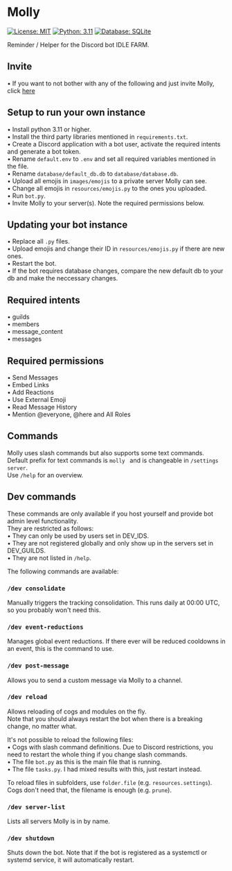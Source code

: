 # Molly

[![License: MIT](https://img.shields.io/badge/License-MIT-yellow.svg)](https://opensource.org/licenses/MIT) [![Python: 3.11](https://img.shields.io/badge/Python-3.11+-brightgreen.svg)](https://www.python.org/) [![Database: SQLite](https://img.shields.io/badge/Database-SQLite-blue.svg)](https://www.sqlite.org/index.html)

Reminder / Helper for the Discord bot IDLE FARM.  

## Invite

• If you want to not bother with any of the following and just invite Molly, click [here](https://discord.com/api/oauth2/authorize?client_id=1134478584556310569&permissions=510016&scope=bot)  

## Setup to run your own instance

• Install python 3.11 or higher.  
• Install the third party libraries mentioned in `requirements.txt`.  
• Create a Discord application with a bot user, activate the required intents and generate a bot token.  
• Rename `default.env` to `.env` and set all required variables mentioned in the file.  
• Rename `database/default_db.db` to `database/database.db`.  
• Upload all emojis in `images/emojis` to a private server Molly can see.  
• Change all emojis in `resources/emojis.py` to the ones you uploaded.  
• Run `bot.py`.  
• Invite Molly to your server(s). Note the required permissions below.  

## Updating your bot instance

• Replace all `.py` files.  
• Upload emojis and change their ID in `resources/emojis.py` if there are new ones.  
• Restart the bot.  
• If the bot requires database changes, compare the new default db to your db and make the neccessary changes.  

## Required intents

• guilds  
• members  
• message_content  
• messages  

## Required permissions

• Send Messages  
• Embed Links  
• Add Reactions  
• Use External Emoji  
• Read Message History  
• Mention @everyone, @here and All Roles  

## Commands

Molly uses slash commands but also supports some text commands.  
Default prefix for text commands is `molly ` and is changeable in `/settings server`.  
Use `/help` for an overview.  

## Dev commands

These commands are only available if you host yourself and provide bot admin level functionality.  
They are restricted as follows:  
• They can only be used by users set in DEV_IDS.  
• They are not registered globally and only show up in the servers set in DEV_GUILDS.  
• They are not listed in `/help`.  

The following commands are available:  

### `/dev consolidate`

Manually triggers the tracking consolidation. This runs daily at 00:00 UTC, so you probably won't need this.  

### `/dev event-reductions`

Manages global event reductions. If there ever will be reduced cooldowns in an event, this is the command to use.  

### `/dev post-message`

Allows you to send a custom message via Molly to a channel.  

### `/dev reload`

Allows reloading of cogs and modules on the fly.  
Note that you should always restart the bot when there is a breaking change, no matter what.  

It's not possible to reload the following files:  
• Cogs with slash command definitions. Due to Discord restrictions, you need to restart the whole thing if you change slash commands.  
• The file `bot.py` as this is the main file that is running.  
• The file `tasks.py`. I had mixed results with this, just restart instead.  

To reload files in subfolders, use `folder.file` (e.g. `resources.settings`). Cogs don't need that, the filename is enough (e.g. `prune`).  

### `/dev server-list`

Lists all servers Molly is in by name.  

### `/dev shutdown`

Shuts down the bot. Note that if the bot is registered as a systemctl or systemd service, it will automatically restart.  
